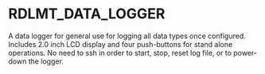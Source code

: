 # RDLMT_DATA_LOGGER
A data logger for general use for logging all data types once configured.  Includes 2.0 inch LCD display and four push-buttons for stand alone operations. No need to ssh in order to start, stop, reset log file, or to power-down the logger.

